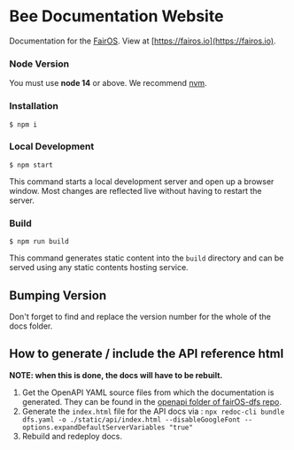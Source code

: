# Bee Documentation Website

Documentation for the [FairOS](https://github.com/fairDataSociety/fairOS-dfs). View at [https://fairos.io](https://fairos.io).

### Node Version

You must use **node 14** or above. We recommend [nvm](https://github.com/nvm-sh/nvm).

### Installation

```
$ npm i
```

### Local Development

```
$ npm start
```

This command starts a local development server and open up a browser window. Most changes are reflected live without having to restart the server.

### Build

```
$ npm run build
```

This command generates static content into the `build` directory and can be served using any static contents hosting service.

## Bumping Version

Don't forget to find and replace the version number for the whole of the docs folder. 

## How to generate / include the API reference html

**NOTE: when this is done, the docs will have to be rebuilt.**

1. Get the OpenAPI YAML source files from which the documentation is generated. They can be found in the [openapi folder of fairOS-dfs repo](https://github.com/fairDataSociety/fairOS-dfs/tree/master/openapi).
2. Generate the `index.html` file for the API docs via : `npx redoc-cli bundle dfs.yaml -o ./static/api/index.html --disableGoogleFont --options.expandDefaultServerVariables "true"`
5. Rebuild and redeploy docs.

